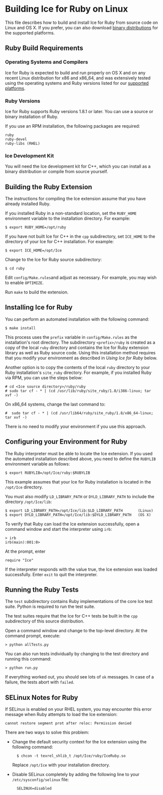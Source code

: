 # Building Ice for Ruby on Linux

This file describes how to build and install Ice for Ruby from source code on
Linux and OS X. If you prefer, you can also download [binary distributions][1]
for the supported platforms.

## Ruby Build Requirements

### Operating Systems and Compilers

Ice for Ruby is expected to build and run properly on OS X and on any recent
Linux distribution for x86 and x86_64, and was extensively tested using the
operating systems and Ruby versions listed for our [supported platforms][2].

### Ruby Versions

Ice for Ruby supports Ruby versions 1.8.1 or later. You can use a source or
binary installation of Ruby. 

If you use an RPM installation, the following packages are required:

    ruby
    ruby-devel
    ruby-libs (RHEL)

### Ice Development Kit

You will need the Ice development kit for C++, which you can install as a binary
distribution or compile from source yourself.

## Building the Ruby Extension

The instructions for compiling the Ice extension assume that you have already
installed Ruby.

If you installed Ruby in a non-standard location, set the `RUBY_HOME`
environment variable to the installation directory. For example:

    $ export RUBY_HOME=/opt/ruby

If you have not built Ice for C++ in the `cpp` subdirectory, set `ICE_HOME`
to the directory of your Ice for C++ installation. For example:

    $ export ICE_HOME=/opt/Ice

Change to the Ice for Ruby source subdirectory:

    $ cd ruby

Edit `config/Make.rules`and adjust as necessary. For example, you may wish to
enable `OPTIMIZE`.

Run `make` to build the extension.

## Installing Ice for Ruby

You can perform an automated installation with the following command:

    $ make install

This process uses the `prefix` variable in `config/Make.rules` as the
installation's root directory. The subdirectory `<prefix>/ruby` is created as a
copy of the local `ruby` directory and contains the Ice for Ruby extension
library as well as Ruby source code. Using this installation method requires
that you modify your environment as described in *Using Ice for Ruby* below.

Another option is to copy the contents of the local `ruby` directory to your
Ruby installation's `site_ruby` directory. For example, if you installed Ruby
via RPM, you can use the steps below:

    # cd <Ice source directory>/ruby/ruby
    # sudo tar cf - * | (cd /usr/lib/ruby/site_ruby/1.8/i386-linux; tar xvf -)

On x86_64 systems, change the last command to:

    #  sudo tar cf - * | (cd /usr/lib64/ruby/site_ruby/1.8/x86_64-linux; tar xvf -)

There is no need to modify your environment if you use this approach.

## Configuring your Environment for Ruby

The Ruby interpreter must be able to locate the Ice extension. If you used the
automated installation described above, you need to define the `RUBYLIB`
environment variable as follows:

    $ export RUBYLIB=/opt/Ice/ruby:$RUBYLIB

This example assumes that your Ice for Ruby installation is located in the
`/opt/Ice` directory.

You must also modify `LD_LIBRARY_PATH` or `DYLD_LIBRARY_PATH` to include the
directory `/opt/Ice/lib`:

    $ export LD_LIBRARY_PATH=/opt/Ice/lib:$LD_LIBRARY_PATH       (Linux)
    $ export DYLD_LIBRARY_PATH=/opt/Ice/lib:$DYLD_LIBRARY_PATH   (OS X)

To verify that Ruby can load the Ice extension successfully, open a command
window and start the interpreter using `irb`:

    > irb
    irb(main):001:0>

At the prompt, enter

    require "Ice"

If the interpreter responds with the value true, the Ice extension was loaded
successfully. Enter `exit` to quit the interpreter.

## Running the Ruby Tests

The `test` subdirectory contains Ruby implementations of the core Ice test
suite. Python is required to run the test suite.

The test suites require that the Ice for C++ tests be built in the `cpp`
subdirectory of this source distribution.

Open a command window and change to the top-level directory. At the command
prompt, execute:

    > python allTests.py

You can also run tests individually by changing to the test directory and
running this command:

    > python run.py

If everything worked out, you should see lots of `ok` messages. In case of a
failure, the tests abort with `failed`.

## SELinux Notes for Ruby

If SELinux is enabled on your RHEL system, you may encounter this error message
when Ruby attempts to load the Ice extension:

    cannot restore segment prot after reloc: Permission denied

There are two ways to solve this problem:

- Change the default security context for the Ice extension using the following
command:

        $ chcon -t texrel_shlib_t /opt/Ice/ruby/IceRuby.so

    Replace `/opt/Ice` with your installation directory.

- Disable SELinux completely by adding the following line to your
`/etc/sysconfig/selinux` file:

        SELINUX=disabled

[1]: https://zeroc.com/download.html
[2]: https://doc.zeroc.com/display/Ice36/Supported+Platforms+for+Ice+3.6.1
